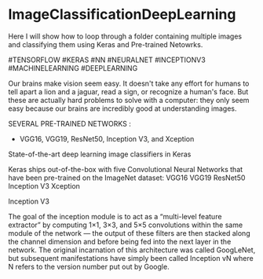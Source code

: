 # ImageClassificationDeepLearning
Here I will show how to loop through a folder containing multiple images and classifying them using Keras and Pre-trained Netowrks.

#TENSORFLOW #KERAS #NN #NEURALNET #INCEPTIONV3 #MACHINELEARNING #DEEPLEARNING

Our brains make vision seem easy. It doesn't take any effort for humans to tell apart a lion and a jaguar, read a sign, or recognize a human's face. But these are actually hard problems to solve with a computer: they only seem easy because our brains are incredibly good at understanding images.

SEVERAL PRE-TRAINED NETWORKS :

- VGG16, VGG19, ResNet50, Inception V3, and Xception

State-of-the-art deep learning image classifiers in Keras

Keras ships out-of-the-box with five Convolutional Neural Networks that have been pre-trained on the ImageNet dataset:
VGG16
VGG19
ResNet50
Inception V3
Xception


Inception V3


The goal of the inception module is to act as a “multi-level feature extractor” by computing 1×1, 3×3, and 5×5 convolutions within the same module of the network — the output of these filters are then stacked along the channel dimension and before being fed into the next layer in the network.
The original incarnation of this architecture was called GoogLeNet, but subsequent manifestations have simply been called Inception vN where N refers to the version number put out by Google.


